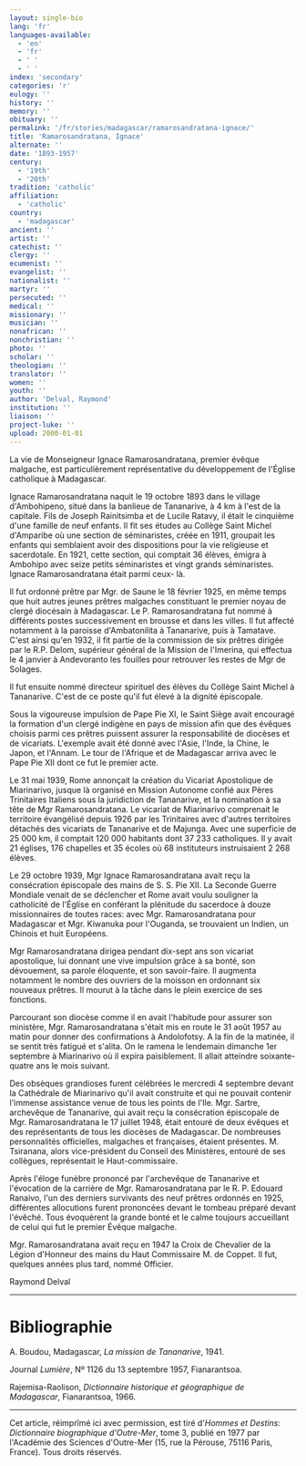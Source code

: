 ```yaml
---
layout: single-bio
lang: 'fr'
languages-available:
  - 'en'
  - 'fr'
  - ' '
  - ' '
index: 'secondary'
categories: 'r'
eulogy: ''
history: ''
memory: ''
obituary: ''
permalink: '/fr/stories/madagascar/ramarosandratana-ignace/'
title: 'Ramarosandratana, Ignace'
alternate: ''
date: '1893-1957'
century:
  - '19th'
  - '20th'
tradition: 'catholic'
affiliation:
  - 'catholic'
country:
  - 'madagascar'
ancient: ''
artist: ''
catechist: ''
clergy: ''
ecumenist: ''
evangelist: ''
nationalist: ''
martyr: ''
persecuted: ''
medical: ''
missionary: ''
musician: ''
nonafrican: ''
nonchristian: ''
photo: ''
scholar: ''
theologian: ''
translator: ''
women: ''
youth: ''
author: 'Delval, Raymond'
institution: ''
liaison: ''
project-luke: ''
upload: 2000-01-01
---
```



La vie de Monseigneur Ignace Ramarosandratana, premier évêque malgache, est particulièrement représentative du développement de l'Église catholique à Madagascar.

Ignace Ramarosandratana naquit le 19 octobre 1893 dans le village d'Ambohipeno, situé dans la banlieue de Tananarive, à 4 km à l'est de la capitale. Fils de Joseph Rainitsimba et de Lucile Ratavy, il était le cinquième d'une famille de neuf enfants. Il fit ses études au Collège Saint Michel d'Amparibe où une section de séminaristes, créée en 1911, groupait les enfants qui semblaient avoir des dispositions pour la vie religieuse et sacerdotale. En 1921, cette section, qui comptait 36 élèves, émigra à Ambohipo avec seize petits séminaristes et vingt grands séminaristes. Ignace Ramarosandratana était parmi ceux- là.

Il fut ordonné prêtre par Mgr. de Saune le 18 février 1925, en même temps que huit autres jeunes prêtres malgaches constituant le premier noyau de clergé diocésain à Madagascar. Le P. Ramarosandratana fut nommé à différents postes successivement en brousse et dans les villes. Il fut affecté notamment à la paroisse d'Ambatonilita à Tananarive, puis à Tamatave. C'est ainsi qu'en 1932, il fit partie de la commission de six prêtres dirigée par le R.P. Delom, supérieur général de la Mission de l'Imerina, qui effectua le 4 janvier à Andevoranto les fouilles pour retrouver les restes de Mgr de Solages.

Il fut ensuite nommé directeur spirituel des élèves du Collège Saint Michel à Tananarive. C'est de ce poste qu'il fut élevé à la dignité épiscopale.

Sous la vigoureuse impulsion de Pape Pie XI, le Saint Siège avait encouragé la formation d'un clergé indigène en pays de mission afin que des évêques choisis parmi ces prêtres puissent assurer la responsabilité de diocèses et de vicariats. L'exemple avait été donné avec l'Asie, l'Inde, la Chine, le Japon, et l'Annam. Le tour de l'Afrique et de Madagascar arriva avec le Pape Pie XII dont ce fut le premier acte.

Le 31 mai 1939, Rome annonçait la création du Vicariat Apostolique de Miarinarivo, jusque là organisé en Mission Autonome confié aux Pères Trinitaires Italiens sous la juridiction de Tananarive, et la nomination à sa tête de Mgr Ramarosandratana. Le vicariat de Miarinarivo comprenait le territoire évangélisé depuis 1926 par les Trinitaires avec d'autres territoires détachés des vicariats de Tananarive et de Majunga. Avec une superficie de 25 000 km, il comptait 120 000 habitants dont 37 233 catholiques. Il y avait 21 églises, 176 chapelles et 35 écoles où 68 instituteurs instruisaient 2 268 élèves.

Le 29 octobre 1939, Mgr Ignace Ramarosandratana avait reçu la consécration épiscopale des mains de S. S. Pie XII. La Seconde Guerre Mondiale venait de se déclencher et Rome avait voulu souligner la catholicité de l'Église en conférant la plénitude du sacerdoce à douze missionnaires de toutes races: avec Mgr. Ramarosandratana pour Madagascar et Mgr. Kiwanuka pour l'Ouganda, se trouvaient un Indien, un Chinois et huit Européens.

Mgr Ramarosandratana dirigea pendant dix-sept ans son vicariat apostolique, lui donnant une vive impulsion grâce à sa bonté, son dévouement, sa parole éloquente, et son savoir-faire. Il augmenta notamment le nombre des ouvriers de la moisson en ordonnant six nouveaux prêtres. Il mourut à la tâche dans le plein exercice de ses fonctions.

Parcourant son diocèse comme il en avait l'habitude pour assurer son ministère, Mgr. Ramarosandratana s'était mis en route le 31 août 1957 au matin pour donner des confirmations à Andolofotsy. A la fin de la matinée, il se sentit très fatigué et s'alita. On le ramena le lendemain dimanche 1er septembre à Miarinarivo où il expira paisiblement. Il allait atteindre soixante-quatre ans le mois suivant.

Des obsèques grandioses furent célébrées le mercredi 4 septembre devant la Cathédrale de Miarinarivo qu'il avait construite et qui ne pouvait contenir l'immense assistance venue de tous les points de l'Ile. Mgr. Sartre, archevêque de Tananarive, qui avait reçu la consécration épiscopale de Mgr. Ramarosandratana le 17 juillet 1948, était entouré de deux évêques et des représentants de tous les diocèses de Madagascar. De nombreuses personnalités officielles, malgaches et françaises, étaient présentes. M. Tsiranana, alors vice-président du Conseil des Ministères, entouré de ses collègues, représentait le Haut-commissaire.

Après l'éloge funèbre prononcé par l'archevêque de Tananarive et l'évocation de la carrière de Mgr. Ramarosandratana par le R. P. Edouard Ranaivo, l'un des derniers survivants des neuf prêtres ordonnés en 1925, différentes allocutions furent prononcées devant le tombeau préparé devant l'évêché. Tous évoquèrent la grande bonté et le calme toujours accueillant de celui qui fut le premier Évêque malgache.

Mgr. Ramarosandratana avait reçu en 1947 la Croix de Chevalier de la Légion d'Honneur des mains du Haut Commissaire M. de Coppet. Il fut, quelques années plus tard, nommé Officier.

Raymond Delval

---

# Bibliographie

A. Boudou, Madagascar, *La mission de Tananarive*, 1941.

Journal *Lumière*, Nº 1126 du 13 septembre 1957, Fianarantsoa.

Rajemisa-Raolison, *Dictionnaire historique et géographique de Madagascar*, Fianarantsoa, 1966.

---

Cet article, réimprîmé ici avec permission, est tiré d'*Hommes et Destins: Dictionnaire biographique d'Outre-Mer*, tome 3, publié en 1977 par l'Académie des Sciences d'Outre-Mer (15, rue la Pérouse, 75116 Paris, France). Tous droits réservés.